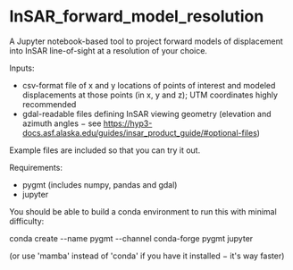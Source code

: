 # InSAR_forward_model_resolution
A Jupyter notebook-based tool to project forward models of displacement into InSAR line-of-sight at a resolution of your choice.

Inputs: 
* csv-format file of x and y locations of points of interest and modeled displacements at those points (in x, y and z); UTM coordinates highly recommended
* gdal-readable files defining InSAR viewing geometry (elevation and azimuth angles $-$ see https://hyp3-docs.asf.alaska.edu/guides/insar_product_guide/#optional-files)

Example files are included so that you can try it out.

Requirements:
* pygmt (includes numpy, pandas and gdal)
* jupyter

You should be able to build a conda environment to run this with minimal difficulty:

conda create --name pygmt --channel conda-forge pygmt jupyter

(or use 'mamba' instead of 'conda' if you have it installed $-$ it's way faster)
